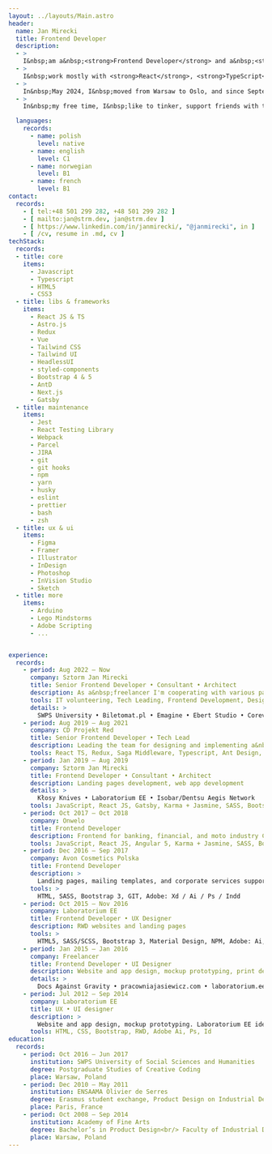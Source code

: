 ```yaml
---
layout: ../layouts/Main.astro
header:
  name: Jan Mirecki
  title: Frontend Developer
  description:
  - >
    I&nbsp;am a&nbsp;<strong>Frontend Developer</strong> and a&nbsp;<strong>Product Designer</strong>.<br /> I&nbsp;graduated in Product Design and after 4&nbsp;years of professional experience as a&nbsp;<strong>UI &amp; UX designer</strong>, I&nbsp;switched to a&nbsp;<strong>full-time developer</strong> role in 2015.
  - >
    I&nbsp;work mostly with <strong>React</strong>, <strong>TypeScript</strong> &amp; <strong>UI Design</strong>. I&#39;m interested in <strong>high-quality</strong> projects focused strongly on the design, dedicated to regular internet users. I&nbsp;would be particularly happy to cooperate on a&nbsp;<strong>design system project</strong>. Other fields of my current professional role interests: <strong>QA</strong>, <strong>PM</strong>, and <strong>Product Designer</strong>.
  - >
    In&nbsp;May 2024, I&nbsp;moved from Warsaw to Oslo, and since September last year, I&nbsp;have been learning Norwegian.<br /> I&nbsp;love Norway for its landscapes and vast mountain trails, and it&nbsp;was here that I&nbsp;caught my first fish early this spring 🎣.
  - >
    In&nbsp;my free time, I&nbsp;like to tinker, support friends with their projects, ride my <strong>motorcycle</strong>, <strong>climb</strong>, <strong>ski</strong>, and <strong>travel</strong> in my <strong>homemade micro rv</strong>. Recently, I&nbsp;started learning to skateboard, which brings me a&nbsp;lot of joy.<br /> I&nbsp;am very fond of <strong>coffee</strong>, <strong>kombucha</strong>, and <strong>bread</strong> of my own baking.

  languages:
    records:
      - name: polish
        level: native
      - name: english
        level: C1
      - name: norwegian
        level: B1
      - name: french
        level: B1
contact:
  records:
    - [ tel:+48 501 299 282, +48 501 299 282 ]
    - [ mailto:jan@strm.dev, jan@strm.dev ]
    - [ https://www.linkedin.com/in/janmirecki/, "@janmirecki", in ]
    - [ /cv, resume in .md, cv ]
techStack:
  records:
  - title: core
    items:
      - Javascript
      - Typescript
      - HTML5
      - CSS3
  - title: libs & frameworks
    items:
      - React JS & TS
      - Astro.js
      - Redux
      - Vue
      - Tailwind CSS
      - Tailwind UI
      - HeadlessUI
      - styled-components
      - Bootstrap 4 & 5
      - AntD
      - Next.js
      - Gatsby
  - title: maintenance
    items:
      - Jest
      - React Testing Library
      - Webpack
      - Parcel
      - JIRA
      - git
      - git hooks
      - npm
      - yarn
      - husky
      - eslint
      - prettier
      - bash
      - zsh
  - title: ux & ui
    items:
      - Figma
      - Framer
      - Illustrator
      - InDesign
      - Photoshop
      - InVision Studio
      - Sketch
  - title: more
    items:
      - Arduino
      - Lego Mindstorms
      - Adobe Scripting
      - ...


experience:
  records:
    - period: Aug 2022 – Now
      company: Sztorm Jan Mirecki
      title: Senior Frontend Developer • Consultant • Architect
      description: As a&nbsp;freelancer I'm cooperating with various parties, supporting commercial and non-profit projects. I&nbsp;have worked on projects supporting refugees. I&nbsp;organized a&nbsp;group of IT volunteers called WebScouts and supported more or less formal NGO organizations and grassroots initiatives. Together, we took part in accelerating the delivery of a&nbsp;Polish government website to support Ukraine. I&nbsp;led UX design exercises at the SWPS University in Warsaw, Department of Psychology and Computer Science. Commercially, I&nbsp;worked on the SAP UI for the US-based company – Corevist as a&nbsp;React Developer. Previously, I&nbsp;coordinated the redesign project of the web and mobile platform for Biletomat.pl, part of the Time For Friends Company. In this role, I&nbsp;led a&nbsp;team of designers, developers, and marketing professionals from a&nbsp;technical, coordination, and visual perspective, reporting directly to the company's management. Currently, I&nbsp;am coordinating work on a&nbsp;reservation system for facilities, where I&nbsp;am responsible for the frontend, design, and project management.
      tools: IT volunteering, Tech Leading, Frontend Development, Design Consulting, University Lecturer
      details: >
        SWPS University • Biletomat.pl • Emagine • Ebert Studio • Corevist • Techlab EE • pomagamukrainie.gov.pl • Fundacja Konflikt • Daydream Yachting
    - period: Aug 2019 – Aug 2021
      company: CD Projekt Red
      title: Senior Frontend Developer • Tech Lead
      description: Leading the team for designing and implementing a&nbsp;game (GWENT) Admin Panel in React Typescript integrated with the existing backend environment and creating tools for game management in a&nbsp;variety of frontend technologies. I was tech leading the team of 2&nbsp;Frontend Developers (me&nbsp;+&nbsp;1&nbsp;mid/regular FD) and 3&nbsp;Backend Developers (PHP). I&nbsp;was responsible for setting the development directions for the platform, writing documentation and manuals, leading the knowledge-sharing sessions for backend devs who were new in a&nbsp;React Frontend environment, and sharing our progress in front of the ~100 members of the Gwent Team on monthly meetings.
      tools: React TS, Redux, Saga Middleware, Typescript, Ant Design, Jest, React Testing Library, PHP, Symphony, Docker
    - period: Jan 2019 – Aug 2019
      company: Sztorm Jan Mirecki
      title: Frontend Developer • Consultant • Architect
      description: Landing pages development, web app development
      details: >
        Kłosy Knives • Laboratorium EE • Isobar/Dentsu Aegis Network
      tools: JavaScript, React JS, Gatsby, Karma + Jasmine, SASS, Bootstrap 4, GIT
    - period: Oct 2017 – Oct 2018
      company: Onwelo
      title: Frontend Developer
      description: Frontend for banking, financial, and moto industry CMRs, migrations, and internal product development.
      tools: JavaScript, React JS, Angular 5, Karma + Jasmine, SASS, Bootstrap 4, GIT, Docker
    - period: Dec 2016 – Sep 2017
      company: Avon Cosmetics Polska
      title: Frontend Developer
      description: >
        Landing pages, mailing templates, and corporate services supporting: Avon Online, Avon Representative Suite.
      tools: >
        HTML, SASS, Bootstrap 3, GIT, Adobe: Xd / Ai / Ps / Indd
    - period: Oct 2015 – Nov 2016
      company: Laboratorium EE
      title: Frontend Developer • UX Designer
      description: RWD websites and landing pages
      tools: >
        HTML5, SASS/SCSS, Bootstrap 3, Material Design, NPM, Adobe: Ai, Ps Teamworking with GIT in SCRUM with JIRA
    - period: Jan 2015 — Jan 2016
      company: Freelancer
      title: Frontend Developer • UI Designer
      description: Website and app design, mockup prototyping, print design.
      details: >
        Docs Against Gravity • pracowniajasiewicz.com • laboratorium.ee • mariaerikssonstudio.com • Caritas Polska • NOTO Studio • Jan Strumiłło Architekt • malunkimarka.com
    - period: Jul 2012 — Sep 2014
      company: Laboratorium EE
      title: UX • UI designer
      description: >
        Website and app design, mockup prototyping. Laboratorium EE identity design: logotype, internal documents, data design, website design, and frontend coding
      tools: HTML, CSS, Bootstrap, RWD, Adobe Ai, Ps, Id
education:
  records:
    - period: Oct 2016 — Jun 2017
      institution: SWPS University of Social Sciences and Humanities
      degree: Postgraduate Studies of Creative Coding
      place: Warsaw, Poland
    - period: Dec 2010 — May 2011
      institution: ENSAAMA Olivier de Serres
      degree: Erasmus student exchange, Product Design on Industrial Design Faculty
      place: Paris, France
    - period: Oct 2008 — Sep 2014
      institution: Academy of Fine Arts
      degree: Bachelor’s in Product Design<br/> Faculty of Industrial Design
      place: Warsaw, Poland
---
```

